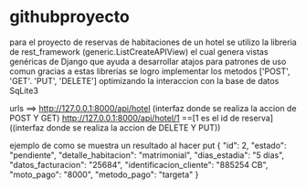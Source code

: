 # githubproyecto

para el proyecto de reservas de habitaciones de un hotel
se utilizo la libreria de rest_framework (generic.ListCreateAPIView) el cual genera 
vistas genéricas de Django que ayuda a desarrollar atajos para patrones de uso comun
gracias a estas librerias se logro implementar los metodos ['POST', 'GET'. 'PUT', 'DELETE']
optimizando la interaccion con la base de datos SqLite3 

urls ==> http://127.0.0.1:8000/api/hotel (interfaz donde se realiza la accion de POST Y GET)
	 http://127.0.0.1:8000/api/hotel/1 ==[1 es el id de reserva] ((interfaz donde se realiza la accion de DELETE Y PUT)) 

ejemplo de como se muestra un resultado al hacer put
{
    "id": 2,
    "estado": "pendiente",
    "detalle_habitacion": "matrimonial",
    "dias_estadia": "5 dias",
    "datos_facturacion": "25684",
    "identificacion_cliente": "885254 CB",
    "moto_pago": "8000",
    "metodo_pago": "targeta"
}
